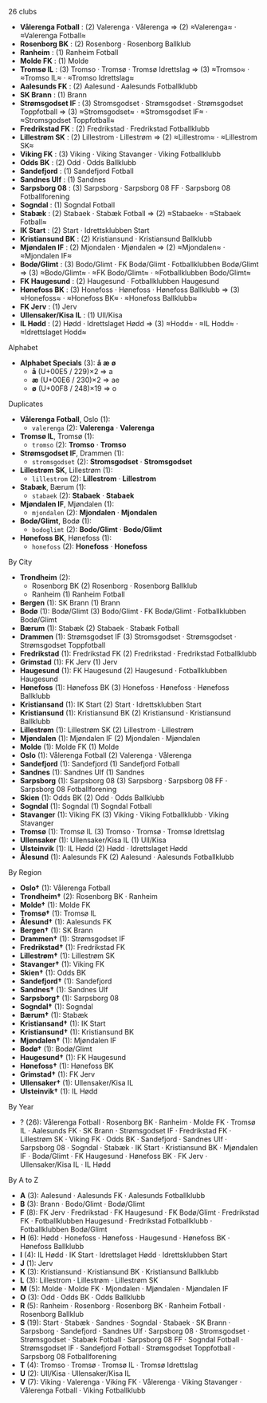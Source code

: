 26 clubs

- **Vålerenga Fotball** : (2) Valerenga · Vålerenga ⇒ (2) ≈Valerenga≈ · ≈Valerenga Fotball≈
- **Rosenborg BK** : (2) Rosenborg · Rosenborg Ballklub
- **Ranheim** : (1) Ranheim Fotball
- **Molde FK** : (1) Molde
- **Tromsø IL** : (3) Tromso · Tromsø · Tromsø Idrettslag ⇒ (3) ≈Tromso≈ · ≈Tromso IL≈ · ≈Tromso Idrettslag≈
- **Aalesunds FK** : (2) Aalesund · Aalesunds Fotballklubb
- **SK Brann** : (1) Brann
- **Strømsgodset IF** : (3) Stromsgodset · Strømsgodset · Strømsgodset Toppfotball ⇒ (3) ≈Stromsgodset≈ · ≈Stromsgodset IF≈ · ≈Stromsgodset Toppfotball≈
- **Fredrikstad FK** : (2) Fredrikstad · Fredrikstad Fotballklubb
- **Lillestrøm SK** : (2) Lillestrom · Lillestrøm ⇒ (2) ≈Lillestrom≈ · ≈Lillestrom SK≈
- **Viking FK** : (3) Viking · Viking Stavanger · Viking Fotballklubb
- **Odds BK** : (2) Odd · Odds Ballklubb
- **Sandefjord** : (1) Sandefjord Fotball
- **Sandnes Ulf** : (1) Sandnes
- **Sarpsborg 08** : (3) Sarpsborg · Sarpsborg 08 FF · Sarpsborg 08 Fotballforening
- **Sogndal** : (1) Sogndal Fotball
- **Stabæk** : (2) Stabaek · Stabæk Fotball ⇒ (2) ≈Stabaek≈ · ≈Stabaek Fotball≈
- **IK Start** : (2) Start · Idrettsklubben Start
- **Kristiansund BK** : (2) Kristiansund · Kristiansund Ballklubb
- **Mjøndalen IF** : (2) Mjondalen · Mjøndalen ⇒ (2) ≈Mjondalen≈ · ≈Mjondalen IF≈
- **Bodø/Glimt** : (3) Bodo/Glimt · FK Bodø/Glimt · Fotballklubben Bodø/Glimt ⇒ (3) ≈Bodo/Glimt≈ · ≈FK Bodo/Glimt≈ · ≈Fotballklubben Bodo/Glimt≈
- **FK Haugesund** : (2) Haugesund · Fotballklubben Haugesund
- **Hønefoss BK** : (3) Honefoss · Hønefoss · Hønefoss Ballklubb ⇒ (3) ≈Honefoss≈ · ≈Honefoss BK≈ · ≈Honefoss Ballklubb≈
- **FK Jerv** : (1) Jerv
- **Ullensaker/Kisa IL** : (1) Ull/Kisa
- **IL Hødd** : (2) Hødd · Idrettslaget Hødd ⇒ (3) ≈Hodd≈ · ≈IL Hodd≈ · ≈Idrettslaget Hodd≈




Alphabet

- **Alphabet Specials** (3):  **å**  **æ**  **ø** 
  - **å** (U+00E5 / 229)×2 ⇒ a
  - **æ** (U+00E6 / 230)×2 ⇒ ae
  - **ø** (U+00F8 / 248)×19 ⇒ o




Duplicates

- **Vålerenga Fotball**, Oslo (1):
  - `valerenga` (2): **Valerenga** · **Valerenga**
- **Tromsø IL**, Tromsø (1):
  - `tromso` (2): **Tromso** · **Tromso**
- **Strømsgodset IF**, Drammen (1):
  - `stromsgodset` (2): **Stromsgodset** · **Stromsgodset**
- **Lillestrøm SK**, Lillestrøm (1):
  - `lillestrom` (2): **Lillestrom** · **Lillestrom**
- **Stabæk**, Bærum (1):
  - `stabaek` (2): **Stabaek** · **Stabaek**
- **Mjøndalen IF**, Mjøndalen (1):
  - `mjondalen` (2): **Mjondalen** · **Mjondalen**
- **Bodø/Glimt**, Bodø (1):
  - `bodoglimt` (2): **Bodo/Glimt** · **Bodo/Glimt**
- **Hønefoss BK**, Hønefoss (1):
  - `honefoss` (2): **Honefoss** · **Honefoss**




By City

- **Trondheim** (2): 
  - Rosenborg BK  (2) Rosenborg · Rosenborg Ballklub
  - Ranheim  (1) Ranheim Fotball
- **Bergen** (1): SK Brann  (1) Brann
- **Bodø** (1): Bodø/Glimt  (3) Bodo/Glimt · FK Bodø/Glimt · Fotballklubben Bodø/Glimt
- **Bærum** (1): Stabæk  (2) Stabaek · Stabæk Fotball
- **Drammen** (1): Strømsgodset IF  (3) Stromsgodset · Strømsgodset · Strømsgodset Toppfotball
- **Fredrikstad** (1): Fredrikstad FK  (2) Fredrikstad · Fredrikstad Fotballklubb
- **Grimstad** (1): FK Jerv  (1) Jerv
- **Haugesund** (1): FK Haugesund  (2) Haugesund · Fotballklubben Haugesund
- **Hønefoss** (1): Hønefoss BK  (3) Honefoss · Hønefoss · Hønefoss Ballklubb
- **Kristiansand** (1): IK Start  (2) Start · Idrettsklubben Start
- **Kristiansund** (1): Kristiansund BK  (2) Kristiansund · Kristiansund Ballklubb
- **Lillestrøm** (1): Lillestrøm SK  (2) Lillestrom · Lillestrøm
- **Mjøndalen** (1): Mjøndalen IF  (2) Mjondalen · Mjøndalen
- **Molde** (1): Molde FK  (1) Molde
- **Oslo** (1): Vålerenga Fotball  (2) Valerenga · Vålerenga
- **Sandefjord** (1): Sandefjord  (1) Sandefjord Fotball
- **Sandnes** (1): Sandnes Ulf  (1) Sandnes
- **Sarpsborg** (1): Sarpsborg 08  (3) Sarpsborg · Sarpsborg 08 FF · Sarpsborg 08 Fotballforening
- **Skien** (1): Odds BK  (2) Odd · Odds Ballklubb
- **Sogndal** (1): Sogndal  (1) Sogndal Fotball
- **Stavanger** (1): Viking FK  (3) Viking · Viking Fotballklubb · Viking Stavanger
- **Tromsø** (1): Tromsø IL  (3) Tromso · Tromsø · Tromsø Idrettslag
- **Ullensaker** (1): Ullensaker/Kisa IL  (1) Ull/Kisa
- **Ulsteinvik** (1): IL Hødd  (2) Hødd · Idrettslaget Hødd
- **Ålesund** (1): Aalesunds FK  (2) Aalesund · Aalesunds Fotballklubb




By Region

- **Oslo†** (1):   Vålerenga Fotball
- **Trondheim†** (2):   Rosenborg BK · Ranheim
- **Molde†** (1):   Molde FK
- **Tromsø†** (1):   Tromsø IL
- **Ålesund†** (1):   Aalesunds FK
- **Bergen†** (1):   SK Brann
- **Drammen†** (1):   Strømsgodset IF
- **Fredrikstad†** (1):   Fredrikstad FK
- **Lillestrøm†** (1):   Lillestrøm SK
- **Stavanger†** (1):   Viking FK
- **Skien†** (1):   Odds BK
- **Sandefjord†** (1):   Sandefjord
- **Sandnes†** (1):   Sandnes Ulf
- **Sarpsborg†** (1):   Sarpsborg 08
- **Sogndal†** (1):   Sogndal
- **Bærum†** (1):   Stabæk
- **Kristiansand†** (1):   IK Start
- **Kristiansund†** (1):   Kristiansund BK
- **Mjøndalen†** (1):   Mjøndalen IF
- **Bodø†** (1):   Bodø/Glimt
- **Haugesund†** (1):   FK Haugesund
- **Hønefoss†** (1):   Hønefoss BK
- **Grimstad†** (1):   FK Jerv
- **Ullensaker†** (1):   Ullensaker/Kisa IL
- **Ulsteinvik†** (1):   IL Hødd




By Year

- ? (26):   Vålerenga Fotball · Rosenborg BK · Ranheim · Molde FK · Tromsø IL · Aalesunds FK · SK Brann · Strømsgodset IF · Fredrikstad FK · Lillestrøm SK · Viking FK · Odds BK · Sandefjord · Sandnes Ulf · Sarpsborg 08 · Sogndal · Stabæk · IK Start · Kristiansund BK · Mjøndalen IF · Bodø/Glimt · FK Haugesund · Hønefoss BK · FK Jerv · Ullensaker/Kisa IL · IL Hødd






By A to Z

- **A** (3): Aalesund · Aalesunds FK · Aalesunds Fotballklubb
- **B** (3): Brann · Bodo/Glimt · Bodø/Glimt
- **F** (8): FK Jerv · Fredrikstad · FK Haugesund · FK Bodø/Glimt · Fredrikstad FK · Fotballklubben Haugesund · Fredrikstad Fotballklubb · Fotballklubben Bodø/Glimt
- **H** (6): Hødd · Honefoss · Hønefoss · Haugesund · Hønefoss BK · Hønefoss Ballklubb
- **I** (4): IL Hødd · IK Start · Idrettslaget Hødd · Idrettsklubben Start
- **J** (1): Jerv
- **K** (3): Kristiansund · Kristiansund BK · Kristiansund Ballklubb
- **L** (3): Lillestrom · Lillestrøm · Lillestrøm SK
- **M** (5): Molde · Molde FK · Mjondalen · Mjøndalen · Mjøndalen IF
- **O** (3): Odd · Odds BK · Odds Ballklubb
- **R** (5): Ranheim · Rosenborg · Rosenborg BK · Ranheim Fotball · Rosenborg Ballklub
- **S** (19): Start · Stabæk · Sandnes · Sogndal · Stabaek · SK Brann · Sarpsborg · Sandefjord · Sandnes Ulf · Sarpsborg 08 · Stromsgodset · Strømsgodset · Stabæk Fotball · Sarpsborg 08 FF · Sogndal Fotball · Strømsgodset IF · Sandefjord Fotball · Strømsgodset Toppfotball · Sarpsborg 08 Fotballforening
- **T** (4): Tromso · Tromsø · Tromsø IL · Tromsø Idrettslag
- **U** (2): Ull/Kisa · Ullensaker/Kisa IL
- **V** (7): Viking · Valerenga · Viking FK · Vålerenga · Viking Stavanger · Vålerenga Fotball · Viking Fotballklubb




